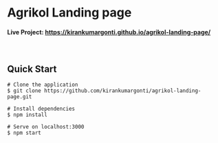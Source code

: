 # Agrikol Landing page

#### **Live Project: https://kirankumargonti.github.io/agrikol-landing-page/**

<br />

<!-- ## Snapshot

[![Snapshot](/src/Assets/snap.jpg)](https://kirankumargonti.github.io/agrikol-landing-page/) -->

## Quick Start

    # Clone the application
    $ git clone https://github.com/kirankumargonti/agrikol-landing-page.git

    # Install dependencies
    $ npm install

    # Serve on localhost:3000
    $ npm start
